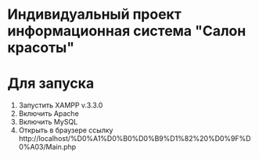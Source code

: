 # Индивидуальный проект информационная система "Салон красоты"
# Для запуска
1) Запустить XAMPP v.3.3.0
2) Включить Apache
3) Включить MySQL
4) Открыть в браузере ссылку http://localhost/%D0%A1%D0%B0%D0%B9%D1%82%20%D0%9F%D0%A03/Main.php
